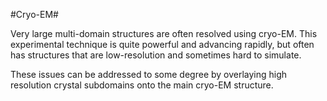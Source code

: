 #Cryo-EM#

Very large multi-domain structures are often resolved using cryo-EM. This experimental technique is quite powerful and advancing rapidly, but often has structures that are low-resolution and sometimes hard to simulate.

These issues can be addressed to some degree by overlaying high resolution crystal subdomains onto the main cryo-EM structure. 